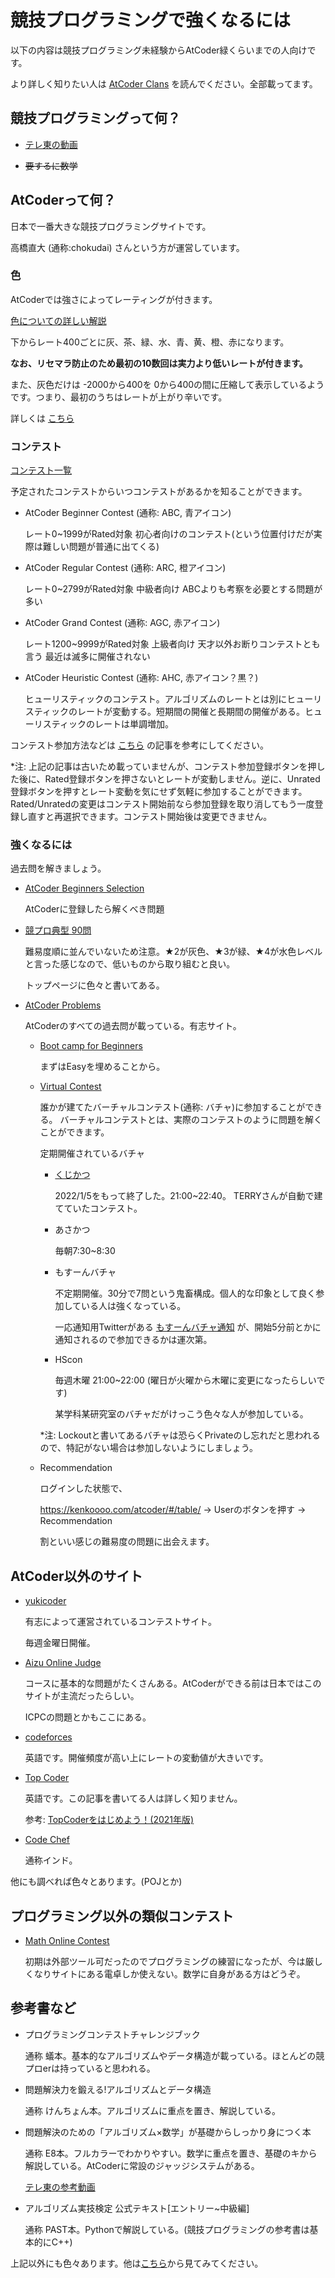 <!--markdown preview等を入れると見れるはずです-->

# 競技プログラミングで強くなるには

以下の内容は競技プログラミング未経験からAtCoder緑くらいまでの人向けです。

より詳しく知りたい人は [AtCoder Clans](https://kato-hiro.github.io/AtCoderClans/#gsc.tab=0)
を読んでください。全部載ってます。

## 競技プログラミングって何？

- [テレ東の動画](https://www.youtube.com/watch?v=WGNQrH0AV2k)

- <s>要するに数学</s>

## AtCoderって何？

日本で一番大きな競技プログラミングサイトです。

高橋直大 (通称:chokudai) さんという方が運営しています。

### 色

AtCoderでは強さによってレーティングが付きます。

[色についての詳しい解説](https://chokudai.hatenablog.com/entry/2019/02/11/155904)

下からレート400ごとに灰、茶、緑、水、青、黄、橙、赤になります。

<b>なお、リセマラ防止のため最初の10数回は実力より低いレートが付きます。</b>

また、灰色だけは -2000から400を 0から400の間に圧縮して表示しているようです。つまり、最初のうちはレートが上がり辛いです。

詳しくは [こちら](https://magurofly.blogspot.com/2020/10/atcodertourist.html)

### コンテスト

[コンテスト一覧](https://atcoder.jp/contests/)

予定されたコンテストからいつコンテストがあるかを知ることができます。

- AtCoder Beginner Contest (通称: ABC, 青アイコン)

  レート0~1999がRated対象  初心者向けのコンテスト(という位置付けだが実際は難しい問題が普通に出てくる)

- AtCoder Regular Contest (通称: ARC, 橙アイコン)

  レート0~2799がRated対象 中級者向け ABCよりも考察を必要とする問題が多い

- AtCoder Grand Contest (通称: AGC, 赤アイコン)
  
  レート1200~9999がRated対象 上級者向け 天才以外お断りコンテストとも言う 最近は滅多に開催されない

- AtCoder Heuristic Contest (通称: AHC, 赤アイコン？黒？)
  
  ヒューリスティックのコンテスト。アルゴリズムのレートとは別にヒューリスティックのレートが変動する。短期間の開催と長期間の開催がある。ヒューリスティックのレートは単調増加。


コンテスト参加方法などは [こちら](https://qiita.com/snaruse0608/items/9ef0f2f5b190f142cb80)  の記事を参考にしてください。

*注: 上記の記事は古いため載っていませんが、コンテスト参加登録ボタンを押した後に、Rated登録ボタンを押さないとレートが変動しません。逆に、Unrated登録ボタンを押すとレート変動を気にせず気軽に参加することができます。Rated/Unratedの変更はコンテスト開始前なら参加登録を取り消してもう一度登録し直すと再選択できます。コンテスト開始後は変更できません。

### 強くなるには

過去問を解きましょう。

- [AtCoder Beginners Selection](https://atcoder.jp/contests/abs)

  AtCoderに登録したら解くべき問題


- [競プロ典型 90問](https://atcoder.jp/contests/typical90)

  難易度順に並んでいないため注意。★2が灰色、★3が緑、★4が水色レベルと言った感じなので、低いものから取り組むと良い。

  トップページに色々と書いてある。

- [AtCoder Problems](https://kenkoooo.com/atcoder/#/table/)

  AtCoderのすべての過去問が載っている。有志サイト。

  - [Boot camp for Beginners](https://kenkoooo.com/atcoder/#/training/Boot%20camp%20for%20Beginners)

    まずはEasyを埋めることから。

  - [Virtual Contest](https://kenkoooo.com/atcoder/#/contest/recent)

    誰かが建てたバーチャルコンテスト(通称: バチャ)に参加することができる。
  バーチャルコンテストとは、実際のコンテストのように問題を解くことができます。
  
    定期開催されているバチャ

    - [くじかつ](https://www.terry-u16.net/entry/kujikatsu-contest)
  
      2022/1/5をもって終了した。21:00~22:40。 TERRYさんが自動で建てていたコンテスト。

    - あさかつ
  
      毎朝7:30~8:30

    - もすーんバチャ

      不定期開催。30分で7問という鬼畜構成。個人的な印象として良く参加している人は強くなっている。

      一応通知用Twitterがある [もすーんバチャ通知](https://twitter.com/Mosoon_V) が、開始5分前とかに通知されるので参加できるかは運次第。

    - HScon

      毎週木曜 21:00~22:00 (曜日が火曜から木曜に変更になったらしいです)

      某学科某研究室のバチャだがけっこう色々な人が参加している。

    *注: Lockoutと書いてあるバチャは恐らくPrivateのし忘れだと思われるので、特記がない場合は参加しないようにしましょう。
  
  - Recommendation

    ログインした状態で、

    https://kenkoooo.com/atcoder/#/table/ -> Userのボタンを押す -> Recommendation 

    割といい感じの難易度の問題に出会えます。

## AtCoder以外のサイト

- [yukicoder](https://yukicoder.me/)

  有志によって運営されているコンテストサイト。
  
  毎週金曜日開催。

- [Aizu Online Judge](https://onlinejudge.u-aizu.ac.jp/home)

  コースに基本的な問題がたくさんある。AtCoderができる前は日本ではこのサイトが主流だったらしい。

  ICPCの問題とかもここにある。

- [codeforces](https://codeforces.com/)

  英語です。開催頻度が高い上にレートの変動値が大きいです。

- [Top Coder](https://www.topcoder.com/)

  英語です。この記事を書いてる人は詳しく知りません。

  参考: [TopCoderをはじめよう！(2021年版)](https://qiita.com/recuraki/items/a359624c2981e82853d5)

- [Code Chef](https://www.codechef.com/)

  通称インド。

他にも調べれば色々とあります。(POJとか)

## プログラミング以外の類似コンテスト

- [Math Online Contest](https://onlinemathcontest.com/)

  初期は外部ツール可だったのでプログラミングの練習になったが、今は厳しくなりサイトにある電卓しか使えない。数学に自身がある方はどうぞ。

## 参考書など

- プログラミングコンテストチャレンジブック
  
  通称 蟻本。基本的なアルゴリズムやデータ構造が載っている。ほとんどの競プロerは持っていると思われる。

- 問題解決力を鍛える!アルゴリズムとデータ構造

  通称 けんちょん本。アルゴリズムに重点を置き、解説している。

- 問題解決のための「アルゴリズム×数学」が基礎からしっかり身につく本

  通称 E8本。フルカラーでわかりやすい。数学に重点を置き、基礎のキから解説している。AtCoderに常設のジャッジシステムがある。
  
  [テレ東の参考動画](https://www.youtube.com/watch?v=TqmcWg1aeZc)

- アルゴリズム実技検定 公式テキスト\[エントリー~中級編\]

  通称 PAST本。Pythonで解説している。(競技プログラミングの参考書は基本的にC++)

上記以外にも色々あります。他は[こちら](https://kato-hiro.github.io/AtCoderClans/media#%E6%9B%B8%E7%B1%8D)から見てみてください。


